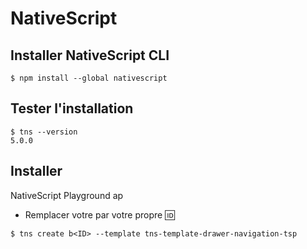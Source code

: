 
# NativeScript


## Installer NativeScript CLI

```
$ npm install --global nativescript
```

## Tester l'installation

```
$ tns --version
5.0.0
```

## Installer  

 NativeScript Playground ap   
 
* Remplacer votre <ID> par votre propre :id:
 
```
$ tns create b<ID> --template tns-template-drawer-navigation-tsp
```

